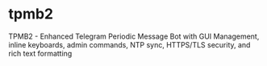 # tpmb2
TPMB2 - Enhanced Telegram Periodic Message Bot with GUI Management, inline keyboards, admin commands, NTP sync, HTTPS/TLS security, and rich text formatting
